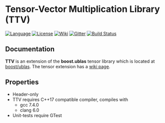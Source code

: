 Tensor-Vector Multiplication Library (TTV)
=====
[![Language](https://img.shields.io/badge/C%2B%2B-17-blue.svg)](https://en.wikipedia.org/wiki/C%2B%2B#Standardization)
[![License](https://img.shields.io/badge/license-GPL-blue.svg)](https://github.com/bassoy/ttv/blob/master/LICENSE)
[![Wiki](https://img.shields.io/badge/ttv-wiki-blue.svg)](https://github.com/bassoy/ttv/wiki)
[![Gitter](https://img.shields.io/badge/ttv-chat%20on%20gitter-4eb899.svg)](https://gitter.im/bassoy)
[![Build Status](https://travis-ci.org/bassoy/ttv.svg?branch=master)](https://travis-ci.org/bassoy/ttv)

## Documentation 
**TTV** is an extension of the **boost.ublas** tensor library which is located at [boost/ublas](https://github.com/boostorg/ublas).
The tensor extension has a [wiki page](https://github.com/bassoy/ttv/wiki).

## Properties
* Header-only
* TTV requires C++17 compatible compiler, compiles with
  * gcc 7.4.0
  * clang 6.0
* Unit-tests require GTest
